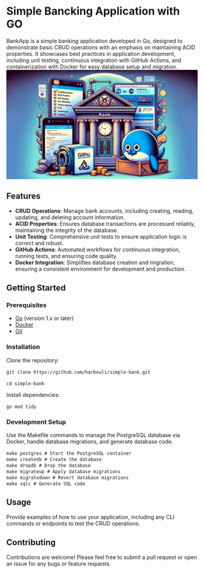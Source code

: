 
# Simple Bancking Application with GO


BankApp is a simple banking application developed in Go, designed to demonstrate basic CRUD operations with an emphasis on maintaining ACID properties. It showcases best practices in application development, including unit testing, continuous integration with GitHub Actions, and containerization with Docker for easy database setup and migration.
![Project Thumbnail](./assets/CRUD_GO.webp)

## Features

- **CRUD Operations**: Manage bank accounts, including creating, reading, updating, and deleting account information.
- **ACID Properties**: Ensures database transactions are processed reliably, maintaining the integrity of the database.
- **Unit Testing**: Comprehensive unit tests to ensure application logic is correct and robust.
- **GitHub Actions**: Automated workflows for continuous integration, running tests, and ensuring code quality.
- **Docker Integration**: Simplifies database creation and migration, ensuring a consistent environment for development and production.

## Getting Started

### Prerequisites

- [Go](https://golang.org/doc/install) (version 1.x or later)
- [Docker](https://www.docker.com/get-started)
- [Git](https://git-scm.com/book/en/v2/Getting-Started-Installing-Git)

### Installation

Clone the repository:

```
git clone https://github.com/harbouli/simple-bank.git
```

```
cd simple-bank
```

Install dependencies:

```
go mod tidy
```

### Development Setup

Use the Makefile commands to manage the PostgreSQL database via Docker, handle database migrations, and generate database code.

```
make postgres # Start the PostgreSQL container
make createdb # Create the database
make dropdb # Drop the database
make migrateup # Apply database migrations
make migratedown # Revert database migrations
make sqlc # Generate SQL code
```

## Usage

Provide examples of how to use your application, including any CLI commands or endpoints to test the CRUD operations.

## Contributing

Contributions are welcome! Please feel free to submit a pull request or open an issue for any bugs or feature requests.



